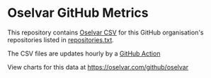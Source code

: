 # Oselvar GitHub Metrics

This repository contains [Oselvar CSV](https://github.com/oselvar/connector/#oselvar-csv)
for this GitHub organisation's repositories listed in [repositories.txt](./repositories.txt).

The CSV files are updates hourly by a [GitHub Action](./github/workflows/oselvar.yml)

View charts for this data at https://oselvar.com/github/oselvar
